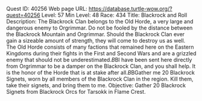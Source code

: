 Quest ID: 40256
Web page URL: https://database.turtle-wow.org/?quest=40256
Level: 57
Min Level: 48
Race: 434
Title: Blackrock and Roll
Description: The Blackrock Clan belongs to the Old Horde, a very large and dangerous enemy to Orgrimmar. Do not be fooled by the distance between the Blackrock Mountain and Orgrimmar. Should the Blackrock Clan ever gain a sizeable amount of strength, they will come to destroy us as well. The Old Horde consists of many factions that remained here on the Eastern Kingdoms during their fights in the First and Second Wars and are a grizzled enemy that should not be underestimated.$B$BI have been sent here directly from Orgrimmar to be a damper on the Blackrock Clan, and you shall help. It is the honor of the Horde that is at stake after all.$B$BGather me 20 Blackrock Signets, worn by all members of the Blackrock Clan in the region. Kill them, take their signets, and bring them to me.
Objective: Gather 20 Blackrock Signets from Blackrock Orcs for Tarsokk in Flame Crest.
